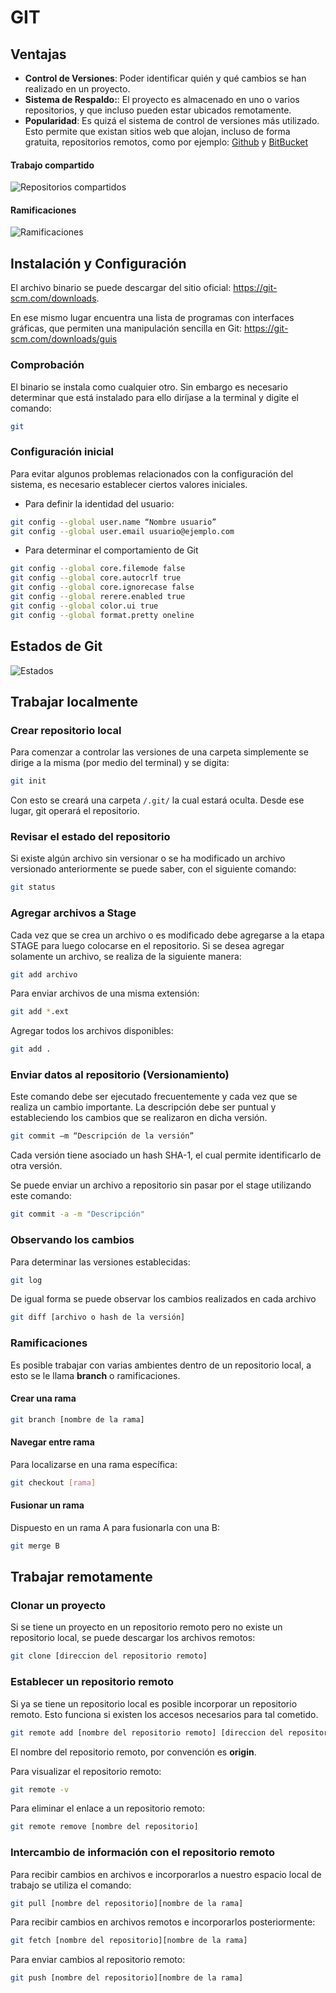 # GIT
## Ventajas
- **Control de Versiones**: Poder identificar quién y qué cambios se han realizado en un proyecto.
- **Sistema de Respaldo:**: El proyecto es almacenado en uno o varios repositorios, y que incluso pueden estar ubicados remotamente.
- **Popularidad**: Es quizá el sistema de control de versiones más utilizado. Esto permite que existan sitios web que alojan, incluso de forma gratuita, repositorios remotos, como por ejemplo: [Github](https://github.com) y [BitBucket](https://bitbucket.com)

#### Trabajo compartido
![Repositorios compartidos](https://github.com/UNAH-SISTEMAS/2018-1PAC-IS410/blob/master/temas/imagenes/git/shared-repository.png)

#### Ramificaciones
![Ramificaciones](https://github.com/UNAH-SISTEMAS/2018-1PAC-IS410/blob/master/temas/imagenes/git/git-flow.jpg)

## Instalación y Configuración
El archivo binario se puede descargar del sitio oficial: https://git-scm.com/downloads.

En ese mismo lugar encuentra una lista de programas con interfaces gráficas, que permiten una manipulación sencilla en Git: https://git-scm.com/downloads/guis

### Comprobación
El binario se instala como cualquier otro. Sin embargo es necesario determinar que está instalado para ello diríjase a la terminal y digite el comando: 
```bash
git
```
### Configuración inicial
Para evitar algunos problemas relacionados con la configuración del sistema, es necesario establecer ciertos valores iniciales.

- Para definir la identidad del usuario:

```bash
git config --global user.name “Nombre usuario”
git config --global user.email usuario@ejemplo.com
```
- Para determinar el comportamiento de Git
```bash
git config --global core.filemode false
git config --global core.autocrlf true
git config --global core.ignorecase false
git config --global rerere.enabled true
git config --global color.ui true
git config --global format.pretty oneline
```

## Estados de Git
![Estados](https://github.com/UNAH-SISTEMAS/2018-1PAC-IS410/blob/master/temas/imagenes/git/fases.jpg)

## Trabajar localmente
### Crear repositorio local
Para comenzar a controlar las versiones de una carpeta simplemente se dirige a la misma (por medio del terminal) y se digita:
```bash
git init
```
Con esto se creará una carpeta `/.git/` la cual estará oculta. Desde ese lugar, git operará el repositorio.

### Revisar el estado del repositorio
Si existe algún archivo sin versionar o se ha modificado un archivo versionado anteriormente se puede saber, con el siguiente comando:
```bash
git status
```

### Agregar archivos a Stage
Cada vez que se crea un archivo o es modificado debe agregarse a la etapa STAGE para luego colocarse en el repositorio.
Si se desea agregar solamente un archivo, se realiza de la siguiente manera:
```bash
git add archivo
```
Para enviar archivos de una misma extensión:
```bash
git add *.ext
```

Agregar todos los archivos disponibles:
```bash
git add .
```

### Enviar datos al repositorio (Versionamiento)
Este comando debe ser ejecutado frecuentemente y cada vez que se realiza un cambio importante. 
La descripción debe ser puntual y estableciendo los cambios que se realizaron en dicha versión.
```bash
git commit –m “Descripción de la versión”
```
Cada versión tiene asociado un hash SHA-1, el cual permite identificarlo de otra versión.

Se puede enviar un archivo a repositorio sin pasar por el stage utilizando este comando:
```bash
git commit -a -m "Descripción"
```

### Observando los cambios
Para determinar las versiones establecidas:
```bash
git log
```

De igual forma se puede observar los cambios realizados en cada archivo
```bash
git diff [archivo o hash de la versión]
```

### Ramificaciones
Es posible trabajar con varias ambientes dentro de un repositorio local, a esto se le llama **branch** o ramificaciones.

#### Crear una rama
```bash
git branch [nombre de la rama]
```

#### Navegar entre rama
Para localizarse en una rama específica:
```bash
git checkout [rama]
```

#### Fusionar un rama
Dispuesto en un rama A para fusionarla con una B:
```bash
git merge B
```

## Trabajar remotamente
### Clonar un proyecto
Si se tiene un proyecto en un repositorio remoto pero no existe un repositorio local, se puede descargar los archivos remotos:
```bash
git clone [direccion del repositorio remoto]
```
### Establecer un repositorio remoto
Si ya se tiene un repositorio local es posible incorporar un repositorio remoto. Esto funciona si existen los accesos necesarios para tal cometido.
```bash
git remote add [nombre del repositorio remoto] [direccion del repositorio remoto]
```
El nombre del repositorio remoto, por convención es **origin**.

Para visualizar el repositorio remoto:
```bash
git remote -v
```

Para eliminar el enlace a un repositorio remoto:
```bash
git remote remove [nombre del repositorio]
```

### Intercambio de información con el repositorio remoto

Para recibir cambios en archivos e incorporarlos a nuestro espacio local de trabajo se utiliza el comando:
```bash
git pull [nombre del repositorio][nombre de la rama]
```

Para recibir cambios en archivos remotos e incorporarlos posteriormente:
```bash
git fetch [nombre del repositorio][nombre de la rama]
```

Para enviar cambios al repositorio remoto:
```bash
git push [nombre del repositorio][nombre de la rama]
```